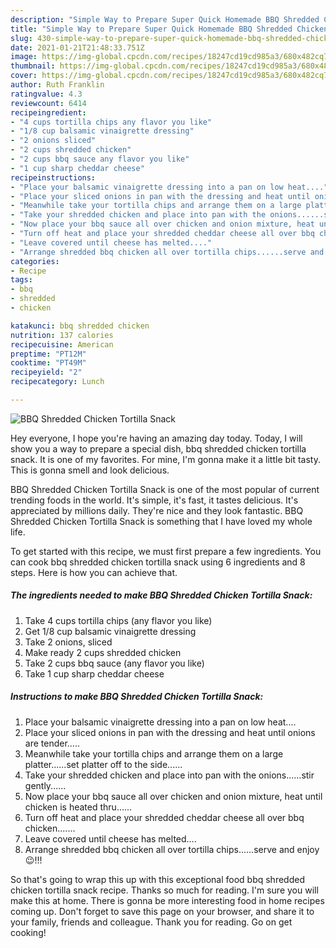 ```yaml
---
description: "Simple Way to Prepare Super Quick Homemade BBQ Shredded Chicken Tortilla Snack"
title: "Simple Way to Prepare Super Quick Homemade BBQ Shredded Chicken Tortilla Snack"
slug: 430-simple-way-to-prepare-super-quick-homemade-bbq-shredded-chicken-tortilla-snack
date: 2021-01-21T21:48:33.751Z
image: https://img-global.cpcdn.com/recipes/18247cd19cd985a3/680x482cq70/bbq-shredded-chicken-tortilla-snack-recipe-main-photo.jpg
thumbnail: https://img-global.cpcdn.com/recipes/18247cd19cd985a3/680x482cq70/bbq-shredded-chicken-tortilla-snack-recipe-main-photo.jpg
cover: https://img-global.cpcdn.com/recipes/18247cd19cd985a3/680x482cq70/bbq-shredded-chicken-tortilla-snack-recipe-main-photo.jpg
author: Ruth Franklin
ratingvalue: 4.3
reviewcount: 6414
recipeingredient:
- "4 cups tortilla chips any flavor you like"
- "1/8 cup balsamic vinaigrette dressing"
- "2 onions sliced"
- "2 cups shredded chicken"
- "2 cups bbq sauce any flavor you like"
- "1 cup sharp cheddar cheese"
recipeinstructions:
- "Place your balsamic vinaigrette dressing into a pan on low heat...."
- "Place your sliced onions in pan with the dressing and heat until onions are tender....."
- "Meanwhile take your tortilla chips and arrange them on a large platter......set platter off to the side......"
- "Take your shredded chicken and place into pan with the onions......stir gently......"
- "Now place your bbq sauce all over chicken and onion mixture, heat until chicken is heated thru......"
- "Turn off heat and place your shredded cheddar cheese all over bbq chicken......."
- "Leave covered until cheese has melted...."
- "Arrange shredded bbq chicken all over tortilla chips......serve and enjoy 😉!!!"
categories:
- Recipe
tags:
- bbq
- shredded
- chicken

katakunci: bbq shredded chicken 
nutrition: 137 calories
recipecuisine: American
preptime: "PT12M"
cooktime: "PT49M"
recipeyield: "2"
recipecategory: Lunch

---
```



![BBQ Shredded Chicken Tortilla Snack](https://img-global.cpcdn.com/recipes/18247cd19cd985a3/680x482cq70/bbq-shredded-chicken-tortilla-snack-recipe-main-photo.jpg)

Hey everyone, I hope you're having an amazing day today. Today, I will show you a way to prepare a special dish, bbq shredded chicken tortilla snack. It is one of my favorites. For mine, I'm gonna make it a little bit tasty. This is gonna smell and look delicious.



BBQ Shredded Chicken Tortilla Snack is one of the most popular of current trending foods in the world. It's simple, it's fast, it tastes delicious. It's appreciated by millions daily. They're nice and they look fantastic. BBQ Shredded Chicken Tortilla Snack is something that I have loved my whole life.


To get started with this recipe, we must first prepare a few ingredients. You can cook bbq shredded chicken tortilla snack using 6 ingredients and 8 steps. Here is how you can achieve that.

<!--inarticleads1-->

##### The ingredients needed to make BBQ Shredded Chicken Tortilla Snack:

1. Take 4 cups tortilla chips (any flavor you like)
1. Get 1/8 cup balsamic vinaigrette dressing
1. Take 2 onions, sliced
1. Make ready 2 cups shredded chicken
1. Take 2 cups bbq sauce (any flavor you like)
1. Take 1 cup sharp cheddar cheese




<!--inarticleads2-->

##### Instructions to make BBQ Shredded Chicken Tortilla Snack:

1. Place your balsamic vinaigrette dressing into a pan on low heat....
1. Place your sliced onions in pan with the dressing and heat until onions are tender.....
1. Meanwhile take your tortilla chips and arrange them on a large platter......set platter off to the side......
1. Take your shredded chicken and place into pan with the onions......stir gently......
1. Now place your bbq sauce all over chicken and onion mixture, heat until chicken is heated thru......
1. Turn off heat and place your shredded cheddar cheese all over bbq chicken.......
1. Leave covered until cheese has melted....
1. Arrange shredded bbq chicken all over tortilla chips......serve and enjoy 😉!!!




So that's going to wrap this up with this exceptional food bbq shredded chicken tortilla snack recipe. Thanks so much for reading. I'm sure you will make this at home. There is gonna be more interesting food in home recipes coming up. Don't forget to save this page on your browser, and share it to your family, friends and colleague. Thank you for reading. Go on get cooking!
